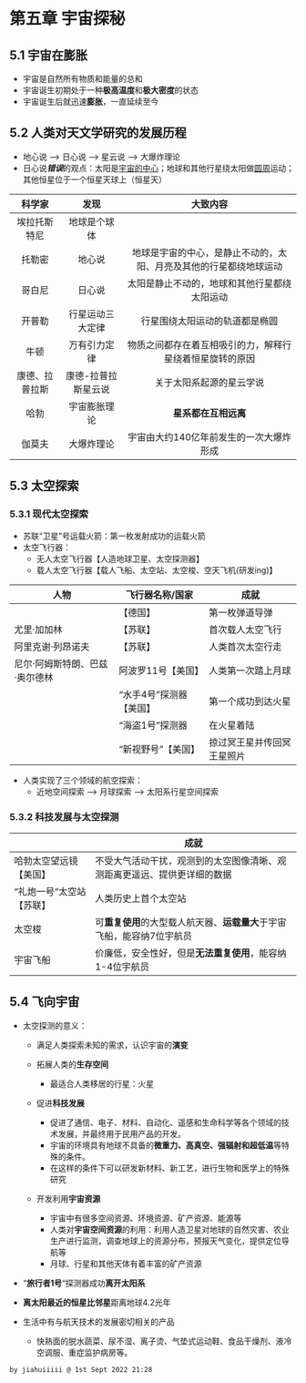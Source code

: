 # 第五章 宇宙探秘

## 5.1 宇宙在膨胀

- 宇宙是自然所有物质和能量的总和
- 宇宙诞生初期处于一种**极高温度**和**极大密度**的状态
- 宇宙诞生后就迅速**膨胀**，一直延续至今

## 5.2 人类对天文学研究的发展历程

- 地心说 ——> 日心说 ——> 星云说 ——> 大爆炸理论
- 日心说***错误***的观点：太阳是<u>宇宙的中心</u>；地球和其他行星绕太阳做<u>圆周</u>运动；其他恒星位于一个恒星天球上（恒星天）

|     科学家     |        发现         |                           大致内容                           |
| :------------: | :-----------------: | :----------------------------------------------------------: |
|  埃拉托斯特尼  |    地球是个球体     |                                                              |
|     托勒密     |       地心说        | 地球是宇宙的中心，是静止不动的，太阳、月亮及其他的行星都绕地球运动 |
|     哥白尼     |       日心说        |         太阳是静止不动的，地球和其他行星都绕太阳运动         |
|     开普勒     |  行星运动三大定律   |                行星围绕太阳运动的轨道都是椭圆                |
|      牛顿      |    万有引力定律     |   物质之间都存在着互相吸引的力，解释行星绕着恒星旋转的原因   |
| 康德、拉普拉斯 | 康德-拉普拉斯星云说 |                   关于太阳系起源的星云学说                   |
|      哈勃      |    宇宙膨胀理论     |                     **星系都在互相远离**                     |
|     伽莫夫     |     大爆炸理论      |           宇宙由大约140亿年前发生的一次大爆炸形成            |

## 5.3 太空探索

### 5.3.1 现代太空探索 

- 苏联“卫星”号运载火箭：第一枚发射成功的运载火箭
- 太空飞行器：
  - 无人太空飞行器【人造地球卫星、太空探测器】
  - 载人太空飞行器【载人飞船、太空站、太空梭、空天飞机(研发ing)】

| 人物                           | 飞行器名称/国家         | 成就                       |
| ------------------------------ | ----------------------- | -------------------------- |
|                                | 【德国】                | 第一枚弹道导弹             |
| 尤里·加加林                    | 【苏联】                | 首次载人太空飞行           |
| 阿里克谢·列昂诺夫              | 【苏联】                | 人类首次太空行走           |
| 尼尔·阿姆斯特朗、巴兹·奥尔德林 | 阿波罗11号【美国】      | 人类第一次踏上月球         |
|                                | “水手4号”探测器【美国】 | 第一个成功到达火星         |
|                                | “海盗1号”探测器         | 在火星着陆                 |
|                                | “新视野号”【美国】      | 掠过冥王星并传回冥王星照片 |

- 人类实现了三个领域的航空探索：
  - 近地空间探索 ——> 月球探索 ——> 太阳系行星空间探索

### 5.3.2 科技发展与太空探测

|                          | 成就                                                         |
| ------------------------ | ------------------------------------------------------------ |
| 哈勃太空望远镜【美国】   | 不受大气活动干扰，观测到的太空图像清晰、观测距离更遥远、提供更详细的数据 |
| “礼炮一号“太空站【苏联】 | 人类历史上首个太空站                                         |
| 太空梭                   | 可**重复使用**的大型载人航天器、**运载量大**于宇宙飞船，能容纳7位宇航员 |
| 宇宙飞船                 | 价廉低，安全性好，但是**无法重复使用**，能容纳1-4位宇航员    |

## 5.4 飞向宇宙

- 太空探测的意义：

  - 满足人类探索未知的需求，认识宇宙的**演变** 

  - 拓展人类的**生存空间** 
    - 最适合人类移居的行星：火星

  - 促进**科技发展**
    - 促进了通信、电子、材料、自动化、遥感和生命科学等各个领域的技术发展，并最终用于民用产品的开发。
    - 宇宙的环境具有地球不具备的**微重力、高真空、强辐射和超低温**等特殊的条件。
    - 在这样的条件下可以研发新材料、新工艺，进行生物和医学上的特殊研究

  - 开发利用**宇宙资源**
    - 宇宙中有很多空间资源、环境资源、矿产资源、能源等
    - 人类对**宇宙空间资源**的利用：利用人造卫星对地球的自然灾害、农业生产进行监测，调查地球上的资源分布，预报天气变化，提供定位导航等
    - 月球、行星和其他天体有着丰富的矿产资源

- “**旅行者1号**“探测器成功**离开太阳系**

- **离太阳最近的恒星比邻星**距离地球4.2光年

- 生活中有与航天技术的发展密切相关的产品
  - 快熟面的脱水蔬菜、尿不湿、离子烫、气垫式运动鞋、食品干燥剂、液冷空调服、重症监护病房等。



`by jiahuiiiii @ 1st Sept 2022 21:28`